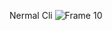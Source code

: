 Nermal Cli
![Frame 10](https://github.com/nermalcat69/nermal-cli/assets/73933669/f6a394c7-19da-4b9c-ae19-6f941276d10f)
